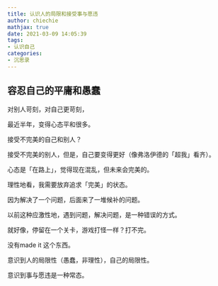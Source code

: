 ```yaml
---
title: 认识人的局限和接受事与愿违
author: chiechie
mathjax: true
date: 2021-03-09 14:05:39
tags:
- 认识自己
categories: 
- 沉思录
---
```


## 容忍自己的平庸和愚蠢

对别人苛刻，对自己更苛刻，

最近半年，变得心态平和很多。

接受不完美的自己和别人？

接受不完美的别人，但是，自己要变得更好（像弗洛伊德的「超我」看齐）。

心态是「在路上」，觉得现在混乱，但未来会完美的。

理性地看，我需要放弃追求「完美」的状态。

因为解决了一个问题，后面来了一堆候补的问题。

以前这种应激性地，遇到问题，解决问题，是一种错误的方式。

就好像，停留在一个关卡，游戏打怪一样？打不完。

没有made it 这个东西。

意识到人的局限性（愚蠢，非理性），自己的局限性。

意识到事与愿违是一种常态。



